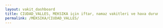 ```yaml
---
layout: vakit_dashboard
title: CIUDAD_VALLES, MEKSIKA için iftar, namaz vakitleri ve hava durumu - ilçe/eyalet seç
permalink: /MEKSIKA/CIUDAD_VALLES/
---
```


<script type="text/javascript">
  var GLOBAL_COUNTRY = 'MEKSIKA';
  var GLOBAL_CITY = 'CIUDAD_VALLES';
  var GLOBAL_STATE = '';
  var lat = 72;
  var lon = 21;
</script>
